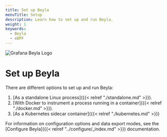 ```yaml
---
title: Set up Beyla
menuTitle: Setup
description: Learn how to set up and run Beyla.
weight: 1
keywords:
  - Beyla
  - eBPF
---
```


![Grafana Beyla Logo](https://grafana.com/media/docs/grafana-cloud/beyla/beyla-logo-2.png)

# Set up Beyla

There are different options to set up and run Beyla:

1. [As a standalone Linux process]({{< relref "./standalone.md" >}}).
2. [With Docker to instrument a process running in a container]({{< relref "./docker.md" >}}).
3. [As a Kubernetes sidecar container]({{< relref "./kubernetes.md" >}})

For information on configuration options and data export modes, see the [Configure Beyla]({{< relref "../configure/_index.md" >}}) documentation.

